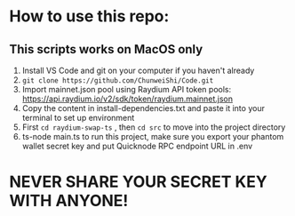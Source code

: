 # How to use this repo:
## This scripts works on MacOS only

1. Install VS Code and git on your computer if you haven't already
2. `git clone https://github.com/ChunweiShi/Code.git`
3. Import mainnet.json pool using Raydium API token pools: https://api.raydium.io/v2/sdk/token/raydium.mainnet.json
4. Copy the content in install-dependencies.txt and paste it into your terminal to set up environment
5. First `cd raydium-swap-ts` , then `cd src` to move into the project directory
6. ts-node main.ts to run this project, make sure you export your phantom wallet secret key and put Quicknode RPC endpoint URL in .env

# NEVER SHARE YOUR SECRET KEY WITH ANYONE!
